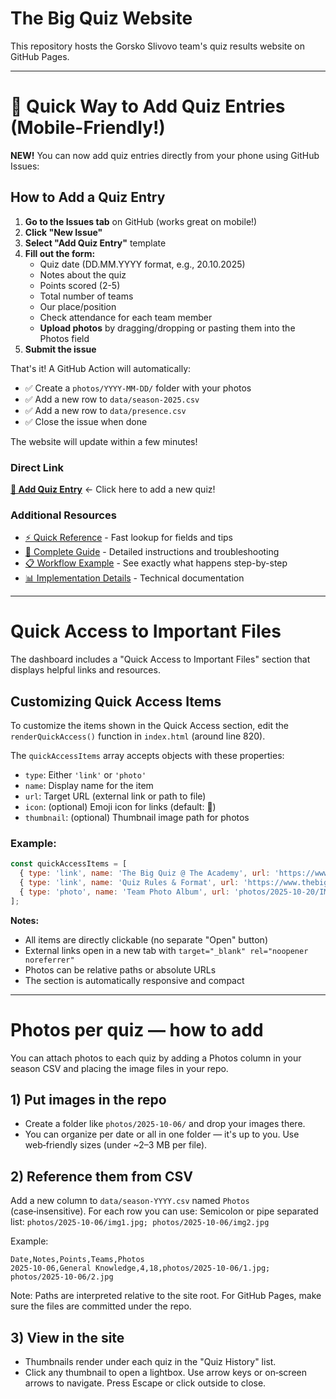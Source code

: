 # The Big Quiz Website

This repository hosts the Gorsko Slivovo team's quiz results website on GitHub Pages.

---

# 🚀 Quick Way to Add Quiz Entries (Mobile-Friendly!)

**NEW!** You can now add quiz entries directly from your phone using GitHub Issues:

## How to Add a Quiz Entry

1. **Go to the Issues tab** on GitHub (works great on mobile!)
2. **Click "New Issue"**
3. **Select "Add Quiz Entry"** template
4. **Fill out the form:**
   - Quiz date (DD.MM.YYYY format, e.g., 20.10.2025)
   - Notes about the quiz
   - Points scored (2-5)
   - Total number of teams
   - Our place/position
   - Check attendance for each team member
   - **Upload photos** by dragging/dropping or pasting them into the Photos field
5. **Submit the issue**

That's it! A GitHub Action will automatically:
- ✅ Create a `photos/YYYY-MM-DD/` folder with your photos
- ✅ Add a new row to `data/season-2025.csv`
- ✅ Add a new row to `data/presence.csv`
- ✅ Close the issue when done

The website will update within a few minutes!

### Direct Link
[**📝 Add Quiz Entry**](../../issues/new?template=add-quiz.yml) ← Click here to add a new quiz!

### Additional Resources
- [⚡ Quick Reference](.github/QUICK_REFERENCE.md) - Fast lookup for fields and tips
- [📖 Complete Guide](.github/QUIZ_ENTRY_GUIDE.md) - Detailed instructions and troubleshooting
- [📋 Workflow Example](.github/WORKFLOW_EXAMPLE.md) - See exactly what happens step-by-step
- [📊 Implementation Details](.github/IMPLEMENTATION_SUMMARY.md) - Technical documentation

---

# Quick Access to Important Files

The dashboard includes a "Quick Access to Important Files" section that displays helpful links and resources.

## Customizing Quick Access Items

To customize the items shown in the Quick Access section, edit the `renderQuickAccess()` function in `index.html` (around line 820).

The `quickAccessItems` array accepts objects with these properties:
- `type`: Either `'link'` or `'photo'`
- `name`: Display name for the item
- `url`: Target URL (external link or path to file)
- `icon`: (optional) Emoji icon for links (default: 🔗)
- `thumbnail`: (optional) Thumbnail image path for photos

### Example:

```javascript
const quickAccessItems = [
  { type: 'link', name: 'The Big Quiz @ The Academy', url: 'https://www.facebook.com/TheBigQuizUK', icon: '🔗' },
  { type: 'link', name: 'Quiz Rules & Format', url: 'https://www.thebigquiz.co.uk/', icon: '📋' },
  { type: 'photo', name: 'Team Photo Album', url: 'photos/2025-10-20/IMG_2821.jpeg', thumbnail: 'photos/2025-10-20/IMG_2821.jpeg' }
];
```

**Notes:**
- All items are directly clickable (no separate "Open" button)
- External links open in a new tab with `target="_blank" rel="noopener noreferrer"`
- Photos can be relative paths or absolute URLs
- The section is automatically responsive and compact

---

# Photos per quiz — how to add

You can attach photos to each quiz by adding a Photos column in your season CSV and placing the image files in your repo.

## 1) Put images in the repo
- Create a folder like `photos/2025-10-06/` and drop your images there.
- You can organize per date or all in one folder — it's up to you. Use web‑friendly sizes (under ~2–3 MB per file).

## 2) Reference them from CSV
Add a new column to `data/season-YYYY.csv` named `Photos` (case‑insensitive). For each row you can use: Semicolon or pipe separated list: `photos/2025-10-06/img1.jpg; photos/2025-10-06/img2.jpg`

Example:

```
Date,Notes,Points,Teams,Photos
2025-10-06,General Knowledge,4,18,photos/2025-10-06/1.jpg; photos/2025-10-06/2.jpg
```

Note: Paths are interpreted relative to the site root. For GitHub Pages, make sure the files are committed under the repo.

## 3) View in the site
- Thumbnails render under each quiz in the "Quiz History" list.
- Click any thumbnail to open a lightbox. Use arrow keys or on‑screen arrows to navigate. Press Escape or click outside to close.

